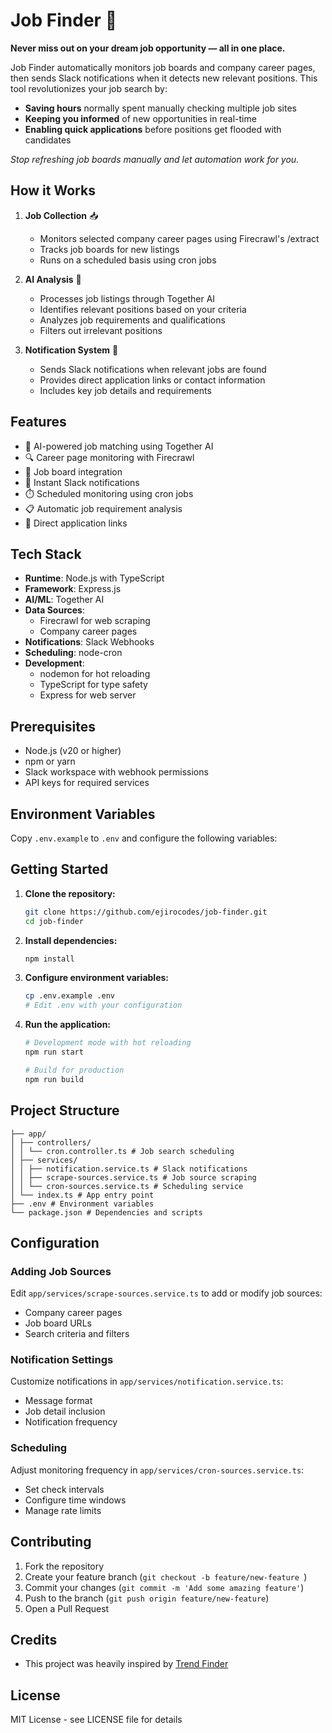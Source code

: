 # Job Finder 💼

**Never miss out on your dream job opportunity — all in one place.**

Job Finder automatically monitors job boards and company career pages, then sends Slack notifications when it detects new relevant positions. This tool revolutionizes your job search by:

- **Saving hours** normally spent manually checking multiple job sites
- **Keeping you informed** of new opportunities in real-time
- **Enabling quick applications** before positions get flooded with candidates

_Stop refreshing job boards manually and let automation work for you._

## How it Works

1. **Job Collection** 📥
   - Monitors selected company career pages using Firecrawl's /extract
   - Tracks job boards for new listings
   - Runs on a scheduled basis using cron jobs

2. **AI Analysis** 🧠
   - Processes job listings through Together AI
   - Identifies relevant positions based on your criteria
   - Analyzes job requirements and qualifications
   - Filters out irrelevant positions

3. **Notification System** 📢
   - Sends Slack notifications when relevant jobs are found
   - Provides direct application links or contact information
   - Includes key job details and requirements

## Features

- 🤖 AI-powered job matching using Together AI
- 🔍 Career page monitoring with Firecrawl
- 💼 Job board integration
- 💬 Instant Slack notifications
- ⏱️ Scheduled monitoring using cron jobs
- 📋 Automatic job requirement analysis
- 🔗 Direct application links

## Tech Stack

- **Runtime**: Node.js with TypeScript
- **Framework**: Express.js
- **AI/ML**: Together AI
- **Data Sources**:
  - Firecrawl for web scraping
  - Company career pages
- **Notifications**: Slack Webhooks
- **Scheduling**: node-cron
- **Development**:
  - nodemon for hot reloading
  - TypeScript for type safety
  - Express for web server

## Prerequisites

- Node.js (v20 or higher)
- npm or yarn
- Slack workspace with webhook permissions
- API keys for required services

## Environment Variables

Copy `.env.example` to `.env` and configure the following variables:

## Getting Started

1. **Clone the repository:**
   ```bash
   git clone https://github.com/ejirocodes/job-finder.git
   cd job-finder
   ```

2. **Install dependencies:**
   ```bash
   npm install
   ```

3. **Configure environment variables:**
   ```bash
   cp .env.example .env
   # Edit .env with your configuration
   ```

4. **Run the application:**
   ```bash
   # Development mode with hot reloading
   npm run start

   # Build for production
   npm run build
   ```


## Project Structure
```job-finder/
├── app/
│ ├── controllers/
│ │ └── cron.controller.ts # Job search scheduling
│ ├── services/
│ │ ├── notification.service.ts # Slack notifications
│ │ ├── scrape-sources.service.ts # Job source scraping
│ │ └── cron-sources.service.ts # Scheduling service
│ └── index.ts # App entry point
├── .env # Environment variables
└── package.json # Dependencies and scripts
```

## Configuration

### Adding Job Sources
Edit `app/services/scrape-sources.service.ts` to add or modify job sources:
- Company career pages
- Job board URLs
- Search criteria and filters

### Notification Settings
Customize notifications in `app/services/notification.service.ts`:
- Message format
- Job detail inclusion
- Notification frequency

### Scheduling
Adjust monitoring frequency in `app/services/cron-sources.service.ts`:
- Set check intervals
- Configure time windows
- Manage rate limits

## Contributing

1. Fork the repository
2. Create your feature branch (`git checkout -b feature/new-feature `)
3. Commit your changes (`git commit -m 'Add some amazing feature'`)
4. Push to the branch (`git push origin feature/new-feature`)
5. Open a Pull Request

## Credits

- This project was heavily inspired by [Trend Finder](https://github.com/ericciarla/trendFinder)

## License

MIT License - see LICENSE file for details
